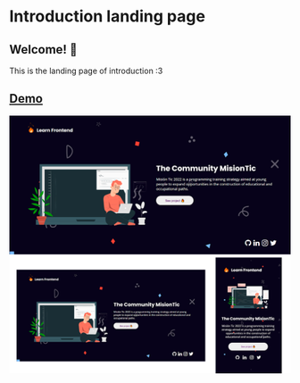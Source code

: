 # Introduction landing page 

## Welcome! 👋

This is the landing page of introduction :3

## [Demo](https://learn-frontend-mintic.github.io/Introduction-landing-page.github.io)




![Design preview for the landing page](./design/preview.png)


